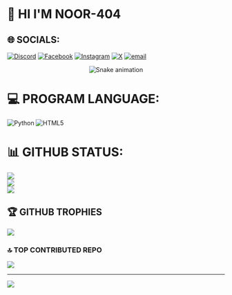 # 💫 HI I'M NOOR-404

## 🌐 SOCIALS:
[![Discord](https://img.shields.io/badge/Discord-%237289DA.svg?logo=discord&logoColor=white)](https://discord.gg/https://discord.gg/8k9R7Bv4) [![Facebook](https://img.shields.io/badge/Facebook-%231877F2.svg?logo=Facebook&logoColor=white)](https://facebook.com/https://www.facebook.com/WHO.IS.NOOR) [![Instagram](https://img.shields.io/badge/Instagram-%23E4405F.svg?logo=Instagram&logoColor=white)](https://instagram.com/https://www.instagram.com/_n_o_o_r_4_0_4_) [![X](https://img.shields.io/badge/X-black.svg?logo=X&logoColor=white)](https://x.com/https://x.com/_n_o_o_r_4_0_4_) [![email](https://img.shields.io/badge/Email-D14836?logo=gmail&logoColor=white)](mailto:daniyaln.hossai@gmail.com) 

<!-- Snake Game Repo View -->

<div align="center">
  <img src="https://profile-readme-generator.com/assets/snake.svg" alt="Snake animation" />
</div>

# 💻 PROGRAM LANGUAGE:
![Python](https://img.shields.io/badge/python-3670A0?style=for-the-badge&logo=python&logoColor=ffdd54) ![HTML5](https://img.shields.io/badge/html5-%23E34F26.svg?style=for-the-badge&logo=html5&logoColor=white)
# 📊 GITHUB STATUS:
![](https://github-readme-stats.vercel.app/api?username=NOOR-404&theme=dark&hide_border=false&include_all_commits=true&count_private=false)<br/>
![](https://nirzak-streak-stats.vercel.app/?user=NOOR-404&theme=dark&hide_border=false)<br/>
![](https://github-readme-stats.vercel.app/api/top-langs/?username=NOOR-404&theme=dark&hide_border=false&include_all_commits=true&count_private=false&layout=compact)

## 🏆 GITHUB TROPHIES
![](https://github-profile-trophy.vercel.app/?username=NOOR-404&theme=radical&no-frame=false&no-bg=true&margin-w=4)

### 🔝 TOP CONTRIBUTED REPO
![](https://github-contributor-stats.vercel.app/api?username=NOOR-404&limit=5&theme=dark&combine_all_yearly_contributions=true)

---
[![](https://visitcount.itsvg.in/api?id=NOOR-404&icon=0&color=0)](https://visitcount.itsvg.in)

<!-- Proudly created with GPRM ( https://gprm.itsvg.in ) -->
